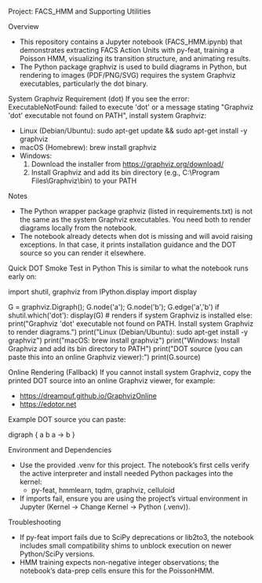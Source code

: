 Project: FACS_HMM and Supporting Utilities

Overview
- This repository contains a Jupyter notebook (FACS_HMM.ipynb) that demonstrates extracting FACS Action Units with py-feat, training a Poisson HMM, visualizing its transition structure, and animating results.
- The Python package graphviz is used to build diagrams in Python, but rendering to images (PDF/PNG/SVG) requires the system Graphviz executables, particularly the dot binary.

System Graphviz Requirement (dot)
If you see the error: ExecutableNotFound: failed to execute 'dot' or a message stating "Graphviz 'dot' executable not found on PATH", install system Graphviz:
- Linux (Debian/Ubuntu):
  sudo apt-get update && sudo apt-get install -y graphviz
- macOS (Homebrew):
  brew install graphviz
- Windows:
  1) Download the installer from https://graphviz.org/download/
  2) Install Graphviz and add its bin directory (e.g., C:\Program Files\Graphviz\bin) to your PATH

Notes
- The Python wrapper package graphviz (listed in requirements.txt) is not the same as the system Graphviz executables. You need both to render diagrams locally from the notebook.
- The notebook already detects when dot is missing and will avoid raising exceptions. In that case, it prints installation guidance and the DOT source so you can render it elsewhere.

Quick DOT Smoke Test in Python
This is similar to what the notebook runs early on:

import shutil, graphviz
from IPython.display import display

G = graphviz.Digraph(); G.node('a'); G.node('b'); G.edge('a','b')
if shutil.which('dot'):
    display(G)  # renders if system Graphviz is installed
else:
    print("Graphviz 'dot' executable not found on PATH. Install system Graphviz to render diagrams.")
    print("Linux (Debian/Ubuntu): sudo apt-get install -y graphviz")
    print("macOS: brew install graphviz")
    print("Windows: Install Graphviz and add its bin directory to PATH")
    print("DOT source (you can paste this into an online Graphviz viewer):")
    print(G.source)

Online Rendering (Fallback)
If you cannot install system Graphviz, copy the printed DOT source into an online Graphviz viewer, for example:
- https://dreampuf.github.io/GraphvizOnline
- https://edotor.net

Example DOT source you can paste:

digraph {
    a
    b
    a -> b
}

Environment and Dependencies
- Use the provided .venv for this project. The notebook’s first cells verify the active interpreter and install needed Python packages into the kernel:
  - py-feat, hmmlearn, tqdm, graphviz, celluloid
- If imports fail, ensure you are using the project’s virtual environment in Jupyter (Kernel → Change Kernel → Python (.venv)).

Troubleshooting
- If py-feat import fails due to SciPy deprecations or lib2to3, the notebook includes small compatibility shims to unblock execution on newer Python/SciPy versions.
- HMM training expects non-negative integer observations; the notebook’s data-prep cells ensure this for the PoissonHMM.

